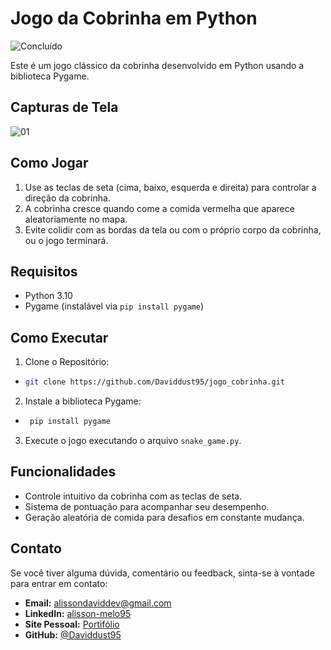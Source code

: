 # Jogo da Cobrinha em Python
![Concluído](https://img.shields.io/badge/Conclu%C3%ADdo-Sim-brightgreen.svg)

Este é um jogo clássico da cobrinha desenvolvido em Python usando a biblioteca Pygame.
## Capturas de Tela

![01](https://github.com/Daviddust95/jogo_cobrinha/assets/124353154/cdc08b5b-a1d7-4647-8e7f-8a689c907201)
## Como Jogar

1. Use as teclas de seta (cima, baixo, esquerda e direita) para controlar a direção da cobrinha.
2. A cobrinha cresce quando come a comida vermelha que aparece aleatoriamente no mapa.
3. Evite colidir com as bordas da tela ou com o próprio corpo da cobrinha, ou o jogo terminará.




## Requisitos

- Python 3.10
- Pygame (instalável via `pip install pygame`)

## Como Executar

1. Clone o Repositório:
- ```bash
  git clone https://github.com/Daviddust95/jogo_cobrinha.git
2. Instale a biblioteca Pygame:
 - ```bash
    pip install pygame
3. Execute o jogo executando o arquivo `snake_game.py`.

## Funcionalidades

- Controle intuitivo da cobrinha com as teclas de seta.
- Sistema de pontuação para acompanhar seu desempenho.
- Geração aleatória de comida para desafios em constante mudança.

## Contato
Se você tiver alguma dúvida, comentário ou feedback, sinta-se à vontade para entrar em contato:

- **Email:** alissondaviddev@gmail.com
- **LinkedIn:** [alisson-melo95](https://www.linkedin.com/in/alisson-melo95/) 
- **Site Pessoal:** [Portifólio](https://alissondev.tech)
- **GitHub:** [@Daviddust95](https://github.com/Daviddust95)
